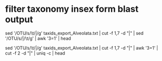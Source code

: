 # filter taxonomy insex form blast output

sed '/OTU/s/\t/\|/g' taxids_export_Alveolata.txt | cut -f 1,7 -d "|" | sed '/OTU/s/|/\t/g' | awk '$3=$1' | head 

sed '/OTU/s/\t/\|/g' taxids_export_Alveolata.txt | cut -f 1,7 -d "|" | awk '$3=$1' | cut -f 2 -d "|" | uniq -c | head





